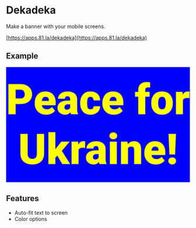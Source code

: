 # Dekadeka

Make a banner with your mobile screens.

[https://apps.81.la/dekadeka](https://apps.81.la/dekadeka)

## Example

![Banner example](docs/banner-example.jpg)

## Features

* Auto-fit text to screen
* Color options